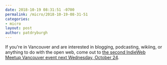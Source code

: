 ```yaml
---
date: 2018-10-19 08:31:51 -0700
permalink: /micro/2018-10-19-08-31-51
categories:
- micro
layout: post
author: patdryburgh
---
```


If you're in Vancouver and are interested in blogging, podcasting, wikiing, or anything to do with the open web, come out to [the second IndieWeb Meetup Vancouver event next Wednesday, October 24](https://patdryburgh.com/blog/next-indieweb-meetup/).